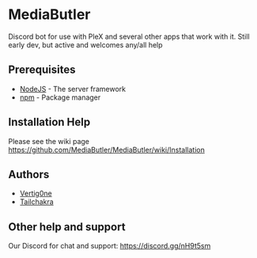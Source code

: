 # MediaButler
Discord bot for use with PleX and several other apps that work with it.
Still early dev, but active and welcomes any/all help

## Prerequisites

* [NodeJS](https://nodejs.org/en/) - The server framework
* [npm](https://www.npmjs.com/) - Package manager

## Installation Help
Please see the wiki page https://github.com/MediaButler/MediaButler/wiki/Installation

## Authors

* [Vertig0ne](https://github.com/Vertig0ne)
* [Tailchakra](https://github.com/Tailchakra)

## Other help and support
Our Discord for chat and support:
https://discord.gg/nH9t5sm
